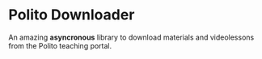 # Polito Downloader

An amazing **asyncronous** library to download materials and videolessons from the Polito teaching portal.